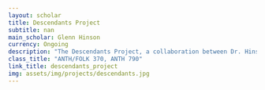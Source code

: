 ```yaml
---
layout: scholar
title: Descendants Project
subtitle: nan
main_scholar: Glenn Hinson
currency: Ongoing
description: "The Descendants Project, a collaboration between Dr. Hinson’s research, his students, local chapters of the NAACP, and the Equal Justice Initiative. This project aims to uncover the complete stories of victims of lynchings, their legacies, and their descendants in order to advocate for public memorialization of those victims. Tracing family histories through digital resources such as ancestry.com alongside digitized censuses, obituaries, birth records, and other available documents, the students in Dr. Hinson’s class become familiar with digital historical research that has a present-day impact. Their research then leads them into local communities to conduct interviews with the descendants of those who were victims of lynching, which are preserved in UNC’s Wilson Library as an oral history archive.Beyond the ultimate aim of this project to create public memorials for the victims of lynchings in their respective communities, this project also aims to develop curricula for schools to teach about their own local histories and create a website to make this project more publicly accessible."
class_title: "ANTH/FOLK 370, ANTH 790"
link_title: descendants_project
img: assets/img/projects/descendants.jpg
---
```

